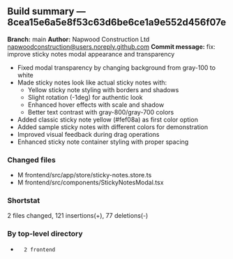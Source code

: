 ## Build summary — 8cea15e6a5e8f53c63d6be6ce1a9e552d456f07e

**Branch:** main
**Author:** Napwood Construction Ltd <napwoodconstruction@users.noreply.github.com>
**Commit message:** fix: improve sticky notes modal appearance and transparency

- Fixed modal transparency by changing background from gray-100 to white
- Made sticky notes look like actual sticky notes with:
  * Yellow sticky note styling with borders and shadows
  * Slight rotation (-1deg) for authentic look
  * Enhanced hover effects with scale and shadow
  * Better text contrast with gray-800/gray-700 colors
- Added classic sticky note yellow (#fef08a) as first color option
- Added sample sticky notes with different colors for demonstration
- Improved visual feedback during drag operations
- Enhanced sticky note container styling with proper spacing

### Changed files
 - M	frontend/src/app/store/sticky-notes.store.ts
 - M	frontend/src/components/StickyNotesModal.tsx

### Shortstat
 2 files changed, 121 insertions(+), 77 deletions(-)

### By top-level directory
 -       2 frontend
